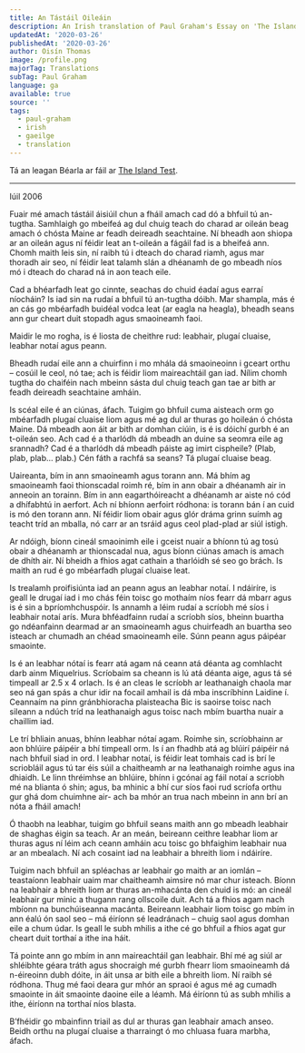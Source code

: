 ```yaml
---
title: An Tástáil Oileáin
description: An Irish translation of Paul Graham's Essay on 'The Island Test'
updatedAt: '2020-03-26'
publishedAt: '2020-03-26'
author: Oisín Thomas
image: /profile.png
majorTag: Translations
subTag: Paul Graham
language: ga
available: true
source: ''
tags:
  - paul-graham
  - irish
  - gaeilge
  - translation
---
```


Tá an leagan Béarla ar fáil ar [The Island Test](http://www.paulgraham.com/island.html).

---
Iúil 2006

Fuair mé amach tástáil áisiúil chun a fháil amach cad dó a bhfuil tú an-tugtha. Samhlaigh go mbeifeá ag dul chuig teach do charad ar oileán beag amach ó chósta Maine ar feadh deireadh seachtaine. Ní bheadh aon shiopa ar an oileán agus ní féidir leat an t-oileán a fágáil fad is a bheifeá ann. Chomh maith leis sin, ní raibh tú i dteach do charad riamh, agus mar thoradh air seo, ní féidir leat talamh slán a dhéanamh de go mbeadh níos mó i dteach do charad ná in aon teach eile. 

Cad a bhéarfadh leat go cinnte, seachas do chuid éadaí agus earraí níocháin? Is iad sin na rudaí a bhfuil tú an-tugtha dóibh. Mar shampla, más é an cás go mbéarfadh buidéal vodca leat (ar eagla na heagla), bheadh seans ann gur cheart duit stopadh agus smaoineamh faoi.

Maidir le mo rogha, is é liosta de cheithre rud: leabhair, plugaí cluaise, leabhar notaí agus peann. 

Bheadh rudaí eile ann a chuirfinn i mo mhála dá smaoineoinn i gceart orthu – cosúil le ceol, nó tae; ach is féidir liom maireachtáil gan iad. Nílim chomh tugtha do chaiféin nach mbeinn sásta dul chuig teach gan tae ar bith ar feadh deireadh seachtaine amháin.

Is scéal eile é an ciúnas, áfach. Tuigim go bhfuil cuma aisteach orm go mbéarfadh plugaí cluaise liom agus mé ag dul ar thuras go hoileán ó chósta Maine. Dá mbeadh aon áit ar bith ar domhan ciúin, is é is dóichí gurbh é an t-oileán seo. Ach cad é a tharlódh dá mbeadh an duine sa seomra eile ag srannadh? Cad é a tharlódh dá mbeadh páiste ag imirt cispheile? (Plab, plab, plab… plab.) Cén fáth a rachfá sa seans? Tá plugaí cluaise beag.

Uaireanta, bím in ann smaoineamh agus torann ann. Má bhím ag smaoineamh faoi thionscadal roimh ré, bím in ann obair a dhéanamh air in anneoin an torainn. Bím in ann eagarthóireacht a dhéanamh ar aiste nó cód a dhífabhtú in aerfort. Ach ní bhíonn aerfoirt ródhona: is torann bán í an cuid is mó den torann ann. Ní féidir liom obair agus glór dráma grinn suímh ag teacht tríd an mballa, nó carr ar an tsráid agus ceol plad-plad ar siúl istigh.

Ar ndóigh, bíonn cineál smaoinimh eile i gceist nuair a bhíonn tú ag tosú obair a dhéanamh ar thionscadal nua, agus bíonn ciúnas amach is amach de dhíth air. Ní bheidh a fhios agat cathain a tharlóidh sé seo go brách. Is maith an rud é go mbéarfadh plugaí cluaise leat.

Is trealamh proifisiúnta iad an peann agus an leabhar notaí. I ndáiríre, is geall le drugaí iad i mo chás féin toisc go mothaím níos fearr dá mbarr agus is é sin a bpríomhchuspóir. Is annamh a léim rudaí a scríobh mé síos i leabhair notaí arís. Mura bhféadfainn rudaí a scríobh síos, bheinn buartha go ndéanfainn dearmad ar an smaoineamh agus chuirfeadh an buartha seo isteach ar chumadh an chéad smaoineamh eile. Súnn peann agus páipéar smaointe.

Is é an leabhar nótaí is fearr atá agam ná ceann atá déanta ag comhlacht darb ainm Miquelrius. Scríobaim sa cheann is lú atá déanta aige, agus tá sé timpeall ar 2.5 x 4 orlach. Is é an cleas le scríobh ar leathanaigh chaola mar seo ná gan spás a chur idir na focail amhail is dá mba inscríbhinn Laidine í. Ceannaím na pinn gránbhioracha plaisteacha Bic is saoirse toisc nach sileann a ndúch tríd na leathanaigh agus toisc nach mbím buartha nuair a chaillim iad. 

Le trí bhliain anuas, bhínn leabhar nótaí agam. Roimhe sin, scríobhainn ar aon bhlúire páipéir a bhí timpeall orm. Is í an fhadhb atá ag blúirí páipéir ná nach bhfuil siad in ord. I leabhar notaí, is féidir leat tomhais cad is brí le scriobláil agus tú tar éis súil a chaitheamh ar na leathanaigh roimhe agus ina dhiaidh. Le linn thréimhse an bhlúire, bhínn i gcónaí ag fáil notaí a scríobh mé na blianta ó shin; agus, ba mhinic a bhí cur síos faoi rud scríofa orthu gur ghá dom chuimhne air- ach ba mhór an trua nach mbeinn in ann brí an nóta a fháil amach!

Ó thaobh na leabhar, tuigim go bhfuil seans maith ann go mbeadh leabhair de shaghas éigin sa teach. Ar an meán, beireann ceithre leabhar liom ar thuras agus ní léim ach ceann amháin acu toisc go bhfaighim leabhair nua ar an mbealach. Ní ach cosaint iad na leabhair a bhreith liom i ndáiríre.

Tuigim nach bhfuil an spléachas ar leabhair go maith ar an iomlán – teastaíonn leabhair uaim mar chaitheamh aimsire nó mar chur isteach. Bíonn na leabhair a bhreith liom ar thuras  an-mhacánta den chuid is mó: an cineál leabhair gur minic a thugann rang ollscoile duit. Ach tá a fhios agam nach mbíonn na bunchúiseanna macánta. Beireann leabhair liom toisc go mbím in ann éalú ón saol seo – má éiríonn sé leadránach – chuig saol agus domhan eile a chum údar. Is geall le subh mhilis a ithe cé go bhfuil a fhios agat gur cheart duit torthaí a ithe ina háit.

Tá pointe ann go mbím in ann maireachtáil gan leabhair. Bhí mé ag siúl ar shléibhte géara tráth agus shocraigh mé gurbh fhearr liom smaoineamh dá n-éireoinn dubh dóite, in áit unsa ar bith eile a bhreith liom. Ní raibh sé ródhona. Thug mé faoi deara gur mhór an spraoi é agus mé ag cumadh smaointe in áit smaointe daoine eile a léamh. Má éiríonn tú as subh mhilis a ithe, éiríonn na torthaí níos blasta.

B’fhéidir go mbainfinn triail as dul ar thuras gan leabhair amach anseo. Beidh orthu na plugaí cluaise a tharraingt ó mo chluasa fuara marbha, áfach.
